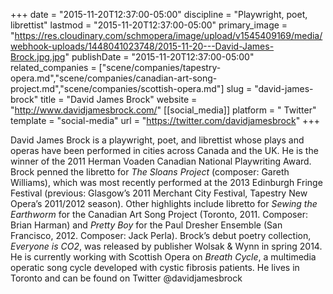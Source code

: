 +++
date = "2015-11-20T12:37:00-05:00"
discipline = "Playwright, poet, librettist"
lastmod = "2015-11-20T12:37:00-05:00"
primary_image = "https://res.cloudinary.com/schmopera/image/upload/v1545409169/media/webhook-uploads/1448041023748/2015-11-20---David-James-Brock.jpg.jpg"
publishDate = "2015-11-20T12:37:00-05:00"
related_companies = ["scene/companies/tapestry-opera.md","scene/companies/canadian-art-song-project.md","scene/companies/scottish-opera.md"]
slug = "david-james-brock"
title = "David James Brock"
website = "http://www.davidjamesbrock.com/"
[[social_media]]
platform = " Twitter"
template = "social-media"
url = "https://twitter.com/davidjamesbrock"
+++

David James Brock is a playwright, poet, and librettist whose plays and operas have been performed in cities across Canada and the UK. He is the winner of the 2011 Herman Voaden Canadian National Playwriting Award. Brock penned the libretto for *The Sloans Project* (composer: Gareth Williams), which was most recently performed at the 2013 Edinburgh Fringe Festival (previous: Glasgow’s 2011 Merchant City Festival, Tapestry New Opera’s 2011/2012 season). Other highlights include libretto for *Sewing the Earthworm* for the Canadian Art Song Project (Toronto, 2011. Composer: Brian Harman) and *Pretty Boy* for the Paul Dresher Ensemble (San Francisco, 2012. Composer: Jack Perla). Brock’s debut poetry collection, *Everyone is CO2*, was released by publisher Wolsak & Wynn in spring 2014. He is currently working with Scottish Opera on *Breath Cycle*, a multimedia operatic song cycle developed with cystic fibrosis patients. He lives in Toronto and can be found on Twitter @davidjamesbrock
